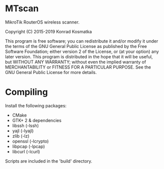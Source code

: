 MTscan
=======

MikroTik RouterOS wireless scanner.

Copyright (C) 2015-2019  Konrad Kosmatka

This program is free software; you can redistribute it and/or modify it under the terms of the GNU General Public License as published by the Free Software Foundation; either version 2 of the License, or (at your option) any later version.
This program is distributed in the hope that it will be useful, but WITHOUT ANY WARRANTY; without even the implied warranty of MERCHANTABILITY or FITNESS FOR A PARTICULAR PURPOSE. See the GNU General Public License for more details.

# Compiling
Install the following packages:

- CMake
- GTK+ 2 & dependencies
- libssh (-lssh)
- yajl (-lyajl)
- zlib (-lz)
- openssl (-lcrypto)
- libpcap (-lpcap)
- libcurl (-lcurl)

Scripts are included in the 'build' directory.
